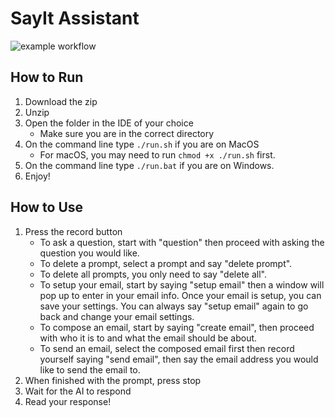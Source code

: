 # SayIt Assistant

![example workflow](https://github.com/ucsd-cse110-sp23/cse-110-project-team-2/actions/workflows/run-tests.yml/badge.svg)

## How to Run
1. Download the zip
2. Unzip
3. Open the folder in the IDE of your choice
    - Make sure you are in the correct directory
4. On the command line type `./run.sh` if you are on MacOS
    - For macOS, you may need to run `chmod +x ./run.sh` first.
5. On the command line type `./run.bat` if you are on Windows.
6. Enjoy!

## How to Use
1. Press the record button
    - To ask a question, start with "question" then proceed with asking the question you would like.
    - To delete a prompt, select a prompt and say "delete prompt".
    - To delete all prompts, you only need to say "delete all".
    - To setup your email, start by saying "setup email" then a window will pop up to enter in your email info. Once your email is setup, you         can save your settings. You can always say "setup email" again to go back and change your email settings.
    - To compose an email, start by saying "create email", then proceed with who it is to and what the email should be about.
    - To send an email, select the composed email first then record yourself saying "send email", then say the email address you would like to         send the email to.
2. When finished with the prompt, press stop
3. Wait for the AI to respond
4. Read your response!
